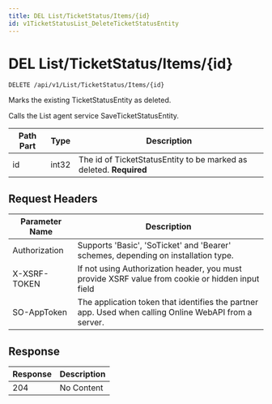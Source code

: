 ```yaml
---
title: DEL List/TicketStatus/Items/{id}
id: v1TicketStatusList_DeleteTicketStatusEntity
---
```


# DEL List/TicketStatus/Items/{id}

```http
DELETE /api/v1/List/TicketStatus/Items/{id}
```

Marks the existing TicketStatusEntity as deleted.

Calls the List agent service SaveTicketStatusEntity.




| Path Part | Type | Description |
|-----------|------|-------------|
| id | int32 | The id of TicketStatusEntity to be marked as deleted. **Required** |



## Request Headers

| Parameter Name | Description |
|----------------|-------------|
| Authorization  | Supports 'Basic', 'SoTicket' and 'Bearer' schemes, depending on installation type. |
| X-XSRF-TOKEN   | If not using Authorization header, you must provide XSRF value from cookie or hidden input field |
| SO-AppToken | The application token that identifies the partner app. Used when calling Online WebAPI from a server. |


## Response


| Response | Description |
|----------------|-------------|
| 204 | No Content |